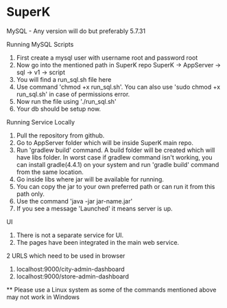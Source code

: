 # SuperK



MySQL - Any version will do but preferably 5.7.31

Running MySQL Scripts

1. First create a mysql user with username root and password root
2. Now go into the mentioned path in SuperK repo
   SuperK -> AppServer -> sql -> v1 -> script
3. You will find a run_sql.sh file here
4. Use command 'chmod +x run_sql.sh'. You can also use 'sudo chmod +x run_sql.sh' in case of permissions error.
5. Now run the file using './run_sql.sh'
6. Your db should be setup now.


Running Service Locally

1. Pull the repository from github.
2. Go to AppServer folder which will be inside SuperK main repo.
3. Run 'gradlew build' command. A build folder will be created which will have libs folder. In worst case if gradlew command isn't working, you can install 
   gradle(4.4.1) on your system and run 'gradle build' command from the same location.
4. Go inside libs where jar will be available for running.
5. You can copy the jar to your own preferred path or can run it from this path only.
6. Use the command 'java -jar jar-name.jar'
7. If you see a message 'Launched' it means server is up.



UI

1. There is not a separate service for UI.
2. The pages have been integrated in the main web service.

2 URLS which need to be used in browser
1. localhost:9000/city-admin-dashboard
2. localhost:9000/store-admin-dashboard




** Please use a Linux system as some of the commands mentioned above may not work in Windows
